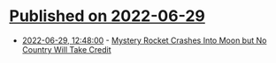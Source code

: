 # [Published on 2022-06-29](index.md)

* [2022-06-29, 12:48:00](https://soylentnews.org/article.pl?sid=22/06/28/1544251&from=rss) - [Mystery Rocket Crashes Into Moon but No Country Will Take Credit](https://soylentnews.org/article.pl?sid=22/06/28/1544251&from=rss)
